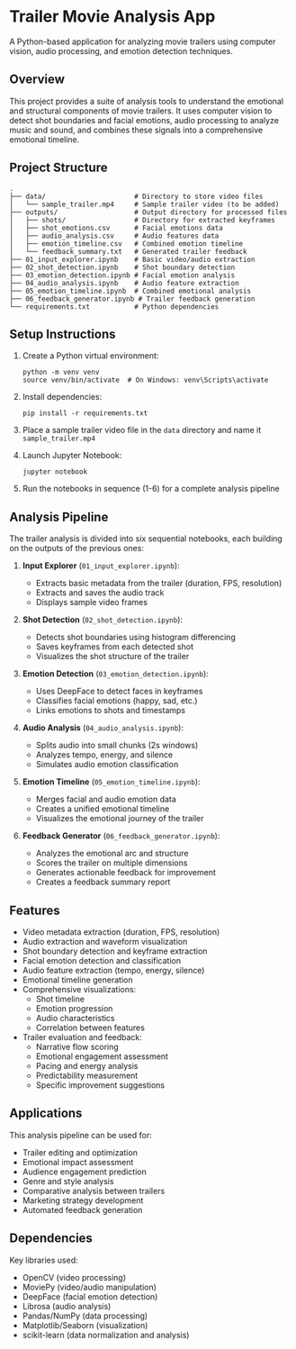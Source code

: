 # Trailer Movie Analysis App

A Python-based application for analyzing movie trailers using computer vision, audio processing, and emotion detection techniques.

## Overview

This project provides a suite of analysis tools to understand the emotional and structural components of movie trailers. It uses computer vision to detect shot boundaries and facial emotions, audio processing to analyze music and sound, and combines these signals into a comprehensive emotional timeline.

## Project Structure

```
.
├── data/                      # Directory to store video files
│   └── sample_trailer.mp4     # Sample trailer video (to be added)
├── outputs/                   # Output directory for processed files
│   ├── shots/                 # Directory for extracted keyframes
│   ├── shot_emotions.csv      # Facial emotions data
│   ├── audio_analysis.csv     # Audio features data
│   ├── emotion_timeline.csv   # Combined emotion timeline
│   └── feedback_summary.txt   # Generated trailer feedback
├── 01_input_explorer.ipynb    # Basic video/audio extraction
├── 02_shot_detection.ipynb    # Shot boundary detection
├── 03_emotion_detection.ipynb # Facial emotion analysis
├── 04_audio_analysis.ipynb    # Audio feature extraction
├── 05_emotion_timeline.ipynb  # Combined emotional analysis
├── 06_feedback_generator.ipynb # Trailer feedback generation
└── requirements.txt           # Python dependencies
```

## Setup Instructions

1. Create a Python virtual environment:
   ```
   python -m venv venv
   source venv/bin/activate  # On Windows: venv\Scripts\activate
   ```

2. Install dependencies:
   ```
   pip install -r requirements.txt
   ```

3. Place a sample trailer video file in the `data` directory and name it `sample_trailer.mp4`

4. Launch Jupyter Notebook:
   ```
   jupyter notebook
   ```

5. Run the notebooks in sequence (1-6) for a complete analysis pipeline

## Analysis Pipeline

The trailer analysis is divided into six sequential notebooks, each building on the outputs of the previous ones:

1. **Input Explorer** (`01_input_explorer.ipynb`): 
   - Extracts basic metadata from the trailer (duration, FPS, resolution)
   - Extracts and saves the audio track
   - Displays sample video frames

2. **Shot Detection** (`02_shot_detection.ipynb`):
   - Detects shot boundaries using histogram differencing
   - Saves keyframes from each detected shot
   - Visualizes the shot structure of the trailer

3. **Emotion Detection** (`03_emotion_detection.ipynb`):
   - Uses DeepFace to detect faces in keyframes
   - Classifies facial emotions (happy, sad, etc.)
   - Links emotions to shots and timestamps

4. **Audio Analysis** (`04_audio_analysis.ipynb`):
   - Splits audio into small chunks (2s windows)
   - Analyzes tempo, energy, and silence 
   - Simulates audio emotion classification

5. **Emotion Timeline** (`05_emotion_timeline.ipynb`):
   - Merges facial and audio emotion data
   - Creates a unified emotional timeline
   - Visualizes the emotional journey of the trailer

6. **Feedback Generator** (`06_feedback_generator.ipynb`):
   - Analyzes the emotional arc and structure
   - Scores the trailer on multiple dimensions
   - Generates actionable feedback for improvement
   - Creates a feedback summary report

## Features

- Video metadata extraction (duration, FPS, resolution)
- Audio extraction and waveform visualization
- Shot boundary detection and keyframe extraction
- Facial emotion detection and classification
- Audio feature extraction (tempo, energy, silence)
- Emotional timeline generation
- Comprehensive visualizations:
  - Shot timeline
  - Emotion progression
  - Audio characteristics
  - Correlation between features
- Trailer evaluation and feedback:
  - Narrative flow scoring
  - Emotional engagement assessment
  - Pacing and energy analysis
  - Predictability measurement
  - Specific improvement suggestions

## Applications

This analysis pipeline can be used for:
- Trailer editing and optimization
- Emotional impact assessment
- Audience engagement prediction
- Genre and style analysis
- Comparative analysis between trailers
- Marketing strategy development
- Automated feedback generation

## Dependencies

Key libraries used:
- OpenCV (video processing)
- MoviePy (video/audio manipulation)
- DeepFace (facial emotion detection)
- Librosa (audio analysis)
- Pandas/NumPy (data processing)
- Matplotlib/Seaborn (visualization)
- scikit-learn (data normalization and analysis)